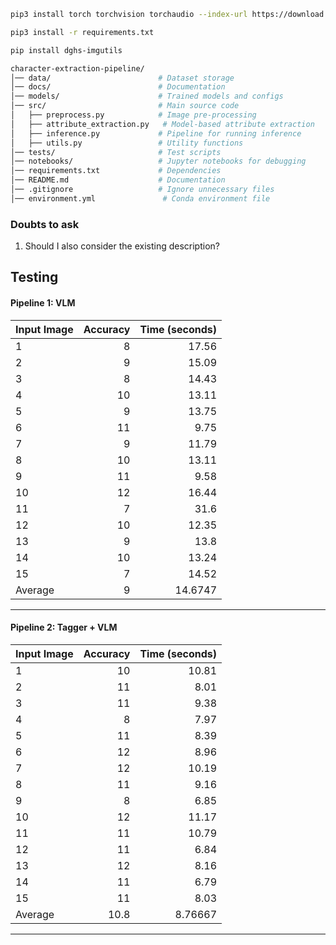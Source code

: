 ```bash
pip3 install torch torchvision torchaudio --index-url https://download.pytorch.org/whl/cu118
```

```bash
pip3 install -r requirements.txt
```


```bash
pip install dghs-imgutils
```

```bash
character-extraction-pipeline/
│── data/                        # Dataset storage
│── docs/                        # Documentation
│── models/                      # Trained models and configs
│── src/                         # Main source code
│   ├── preprocess.py            # Image pre-processing
│   ├── attribute_extraction.py   # Model-based attribute extraction
│   ├── inference.py             # Pipeline for running inference
│   ├── utils.py                 # Utility functions
│── tests/                       # Test scripts
│── notebooks/                   # Jupyter notebooks for debugging
│── requirements.txt             # Dependencies
│── README.md                    # Documentation
│── .gitignore                   # Ignore unnecessary files
│── environment.yml               # Conda environment file
```


### Doubts to ask 

1. Should I also consider the existing description?

## Testing

#### Pipeline 1: VLM

| Input Image   |   Accuracy |   Time (seconds) |
|:--------------|-----------:|-----------------:|
| 1             |          8 |          17.56   |
| 2             |          9 |          15.09   |
| 3             |          8 |          14.43   |
| 4             |         10 |          13.11   |
| 5             |          9 |          13.75   |
| 6             |         11 |           9.75   |
| 7             |          9 |          11.79   |
| 8             |         10 |          13.11   |
| 9             |         11 |           9.58   |
| 10            |         12 |          16.44   |
| 11            |          7 |          31.6    |
| 12            |         10 |          12.35   |
| 13            |          9 |          13.8    |
| 14            |         10 |          13.24   |
| 15            |          7 |          14.52   |
| Average       |          9 |          14.6747 |
-------------------------------------------------

#### Pipeline 2: Tagger + VLM

| Input Image   |   Accuracy |   Time (seconds) |
|:--------------|-----------:|-----------------:|
| 1             |       10   |         10.81    |
| 2             |       11   |          8.01    |
| 3             |       11   |          9.38    |
| 4             |        8   |          7.97    |
| 5             |       11   |          8.39    |
| 6             |       12   |          8.96    |
| 7             |       12   |         10.19    |
| 8             |       11   |          9.16    |
| 9             |        8   |          6.85    |
| 10            |       12   |         11.17    |
| 11            |       11   |         10.79    |
| 12            |       11   |          6.84    |
| 13            |       12   |          8.16    |
| 14            |       11   |          6.79    |
| 15            |       11   |          8.03    |
| Average       |       10.8 |          8.76667 |
-------------------------------------------------

